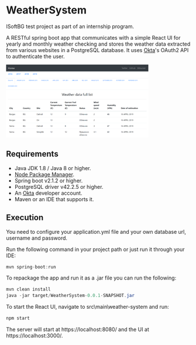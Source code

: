 # WeatherSystem
ISoftBG test project as part of an internship program.

A RESTful spring boot app that communicates with a simple React UI for yearly and monthly weather checking and stores the weather data extracted from various websites in a PostgreSQL database. It uses [Okta](https://developer.okta.com/blog/2018/07/19/simple-crud-react-and-spring-boot)'s OAuth2 API to authenticate the user.

<img src="app.PNG" style="max-height: 200px" alt="App image" />

## Requirements
- Java JDK 1.8 / Java 8 or higher.
- [Node Package Manager](https://www.npmjs.com/).
- Spring boot v2.1.2 or higher.
- PostgreSQL driver v42.2.5 or higher.
- An [Okta](https://www.okta.com/) developer account.
- Maven or an IDE that supports it.

## Execution
You need to configure your application.yml file and your own database url, username and password.

Run the following command in your project path or just run it through your IDE:
```java
mvn spring-boot:run
```
To repackage the app and run it as a .jar file you can run the following:
```java
mvn clean install
java -jar target/WeatherSystem-0.0.1-SNAPSHOT.jar 
```
To start the React UI, navigate to src\main\weather-system and run:
```java
npm start
```
The server will start at https://localhost:8080/ and the UI at https://localhost:3000/.
